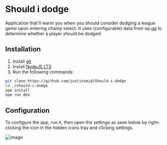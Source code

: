 # Should i dodge
Application that'll warm you when you should consider dodging a league game upon entering champ select.
It uses (configurable) data from op.gg to determine whether a player should be dodged.

## Installation
1. Install [git](https://git-scm.com/downloads)
2. Install [NodeJS LTS](https://nodejs.org/en/download/)
3. Run the following commands:
```bash
git clone https://github.com/justinsmid/Should-i-dodge
cd ./should-i-dodge
npm install
npm run dev
```

## Configuration
To configure the app, run it, then open the settings as seen below by right-clicking the icon in the hidden icons tray and clicking settings.


![image](https://user-images.githubusercontent.com/34271675/119392510-22eb5680-bcd0-11eb-8d4c-3aa4cd576b7f.png)

